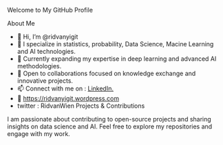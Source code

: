 Welcome to My GitHub Profile

About Me

- 👋 Hi, I’m @ridvanyigit
- 👀 I specialize in statistics, probability, Data Science, Macine Learning and AI technologies.
- 🌱 Currently expanding my expertise in deep learning and advanced AI methodologies.
- 💞️ Open to collaborations focused on knowledge exchange and innovative projects.
- 📫 Connect with me on : [LinkedIn.](https://www.linkedin.com/in/ridvan-yigit-5494842b6/)
- 👀 https://ridvanyigit.wordpress.com
- twitter : RidvanWien
Projects & Contributions

I am passionate about contributing to open-source projects and sharing insights on data science and AI. Feel free to explore my repositories and engage with my work.
